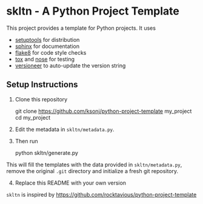 # skltn - A Python Project Template

This project provides a template for Python projects. It uses

* [setuptools](http://pythonhosted.org/setuptools/merge.html) for distribution
* [sphinx](http://sphinx-doc.org/) for documentation
* [flake8](https://pypi.python.org/pypi/flake8) for code style checks
* [tox](https://tox.readthedocs.org/en/latest/) and [nose](https://nose.readthedocs.org/en/latest/) for testing
* [versioneer](https://github.com/warner/python-versioneer) to auto-update the version string

## Setup Instructions

1. Clone this repository

    git clone https://github.com/ksonj/python-project-template my_project
    cd my_project

2. Edit the metadata in `skltn/metadata.py`.

3. Then run

    python skltn/generate.py

This will fill the templates with the data provided in `skltn/metadata.py`,
remove the original `.git` directory and initialize a fresh git repository.

4. Replace this README with your own version


`skltn` is inspired by https://github.com/rocktavious/python-project-template
